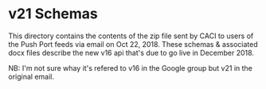 # v21 Schemas

This directory contains the contents of the zip file sent by CACI to users
of the Push Port feeds via email on Oct 22, 2018. These schemas & associated
docx files describe the new v16 api that's due to go live in December 2018.

NB: I'm not sure whay it's refered to v16 in the Google group but v21 in the
original email.
